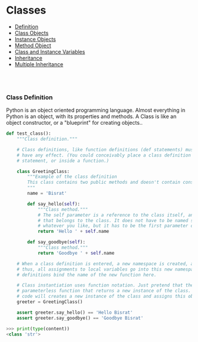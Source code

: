 # Classes


- [Definition](#class-definition)
- [Class Objects](#class-objects)
- [Instance Objects](#instance-objects)
- [Method Object](#move-a-file)
- [Class and Instance Variables](#readline)
- [Inheritance](#inheritance)
- [Multiple Inheritance](#multiple-inheritance)

<br><br>
### Class Definition
Python is an object oriented programming language.
Almost everything in Python is an object, with its properties and methods.
A Class is like an object constructor, or a "blueprint" for creating objects..

```python
def test_class():
    """Class definition."""

    # Class definitions, like function definitions (def statements) must be executed before they
    # have any effect. (You could conceivably place a class definition in a branch of an if
    # statement, or inside a function.)

    class GreetingClass:
        """Example of the class definition
        This class contains two public methods and doesn't contain constructor.
        """
        name = 'Bisrat'

        def say_hello(self):
            """Class method."""
            # The self parameter is a reference to the class itself, and is used to access variables
            # that belongs to the class. It does not have to be named self , you can call it
            # whatever you like, but it has to be the first parameter of any function in the class.
            return 'Hello ' + self.name

        def say_goodbye(self):
            """Class method."""
            return 'Goodbye ' + self.name

    # When a class definition is entered, a new namespace is created, and used as the local scope —
    # thus, all assignments to local variables go into this new namespace. In particular, function
    # definitions bind the name of the new function here.

    # Class instantiation uses function notation. Just pretend that the class object is a
    # parameterless function that returns a new instance of the class. For example the following
    # code will creates a new instance of the class and assigns this object to the local variable.
    greeter = GreetingClass()

    assert greeter.say_hello() == 'Hello Bisrat'
    assert greeter.say_goodbye() == 'Goodbye Bisrat'

>>> print(type(content))
<class 'str'>